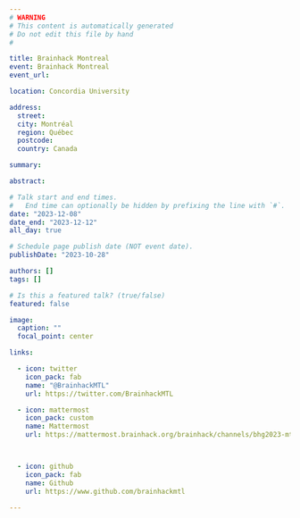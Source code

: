 ```yaml
---
# WARNING
# This content is automatically generated
# Do not edit this file by hand
#

title: Brainhack Montreal
event: Brainhack Montreal
event_url:

location: Concordia University

address:
  street:
  city: Montréal
  region: Québec
  postcode:
  country: Canada

summary:

abstract:

# Talk start and end times.
#   End time can optionally be hidden by prefixing the line with `#`.
date: "2023-12-08"
date_end: "2023-12-12"
all_day: true

# Schedule page publish date (NOT event date).
publishDate: "2023-10-28"

authors: []
tags: []

# Is this a featured talk? (true/false)
featured: false

image:
  caption: ""
  focal_point: center

links:

  - icon: twitter
    icon_pack: fab
    name: "@BrainhackMTL"
    url: https://twitter.com/BrainhackMTL

  - icon: mattermost
    icon_pack: custom
    name: Mattermost
    url: https://mattermost.brainhack.org/brainhack/channels/bhg2023-mtl



  - icon: github
    icon_pack: fab
    name: Github
    url: https://www.github.com/brainhackmtl

---
```

